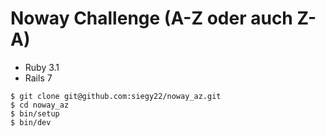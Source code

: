 # Noway Challenge (A-Z oder auch Z-A)

- Ruby 3.1
- Rails 7

```
$ git clone git@github.com:siegy22/noway_az.git
$ cd noway_az
$ bin/setup
$ bin/dev
```

